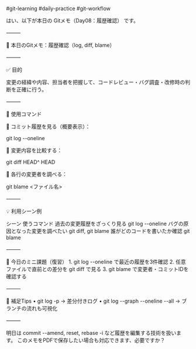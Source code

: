 #git-learning #daily-practice #git-workflow

はい、以下が本日の Gitメモ（Day08：履歴確認） です。

⸻

📝 本日のGitメモ：履歴確認（log, diff, blame）

⸻

✅ 目的

変更の経緯や内容、担当者を把握して、コードレビュー・バグ調査・改修時の判断を正確に行う。

⸻

🔧 使用コマンド

🔹 コミット履歴を見る（概要表示）：

git log --oneline

🔹 変更内容を比較する：

git diff HEAD^ HEAD

🔹 各行の変更者を調べる：

git blame <ファイル名>


⸻

💡 利用シーン例

シーン	使うコマンド
過去の変更履歴をざっくり見る	git log --oneline
バグの原因となった変更を調べたい	git diff, git blame
誰がどのコードを書いたか確認	git blame


⸻

🎯 今日のミニ課題（復習）
	1.	git log --oneline で最近の履歴を3件確認
	2.	任意ファイルで直前との差分を git diff で見る
	3.	git blame で変更者・コミットIDを確認する

⸻

📘 補足Tips
	•	git log -p → 差分付きログ
	•	git log --graph --oneline --all → ブランチの流れも可視化

⸻

明日は commit --amend, reset, rebase -i など履歴を編集する技術を扱います。
このメモをPDFで保存したい場合も対応できます、必要ですか？